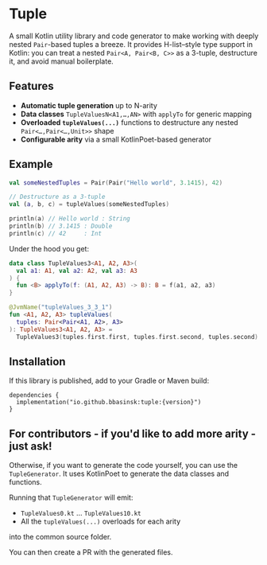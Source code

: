 # Tuple

A small Kotlin utility library and code generator to make working with deeply nested `Pair`-based tuples a breeze. It provides H-list–style type support in Kotlin: you can treat a nested `Pair<A, Pair<B, C>>` as a 3-tuple, destructure it, and avoid manual boilerplate.

## Features
- **Automatic tuple generation** up to N-arity  
- **Data classes** `TupleValuesN<A1,…,AN>` with `applyTo` for generic mapping  
- **Overloaded `tupleValues(...)`** functions to destructure any nested `Pair<…,Pair<…,Unit>>` shape  
- **Configurable arity** via a small KotlinPoet-based generator  

## Example

```kotlin
val someNestedTuples = Pair(Pair("Hello world", 3.1415), 42)

// Destructure as a 3-tuple
val (a, b, c) = tupleValues(someNestedTuples)

println(a) // Hello world : String
println(b) // 3.1415 : Double
println(c) // 42     : Int
````

Under the hood you get:

```kotlin
data class TupleValues3<A1, A2, A3>(
  val a1: A1, val a2: A2, val a3: A3
) {
  fun <B> applyTo(f: (A1, A2, A3) -> B): B = f(a1, a2, a3)
}

@JvmName("tupleValues_3_3_1")
fun <A1, A2, A3> tupleValues(
  tuples: Pair<Pair<A1, A2>, A3>
): TupleValues3<A1, A2, A3> =
  TupleValues3(tuples.first.first, tuples.first.second, tuples.second)
```

## Installation

If this library is published, add to your Gradle or Maven build:

```
dependencies {
  implementation("io.github.bbasinsk:tuple:{version}")
}
```

## For contributors - if you'd like to add more arity - just ask!

Otherwise, if you want to generate the code yourself, you can use the `TupleGenerator`.  It uses KotlinPoet to generate the data classes and functions.

Running that `TupleGenerator` will emit:

* `TupleValues0.kt` … `TupleValues10.kt`
* All the `tupleValues(...)` overloads for each arity

into the common source folder.

You can then create a PR with the generated files.
